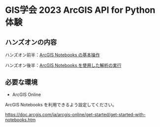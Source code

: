 # GIS学会 2023 ArcGIS API for Python 体験

## ハンズオンの内容
ハンズオン前半：[ArcGIS Notebooks の基本操作](./HelloNotebook.ipynb)

ハンズオン後半：[ArcGIS Notebooks を使用した解析の実行](./Spatial_Analysis_with_ArcGIS_Notebooks.ipynb)

## 必要な環境

* ArcGIS Online

ArcGIS Notebooks を利用できるよう設定してください。

https://doc.arcgis.com/ja/arcgis-online/get-started/get-started-with-notebooks.htm



